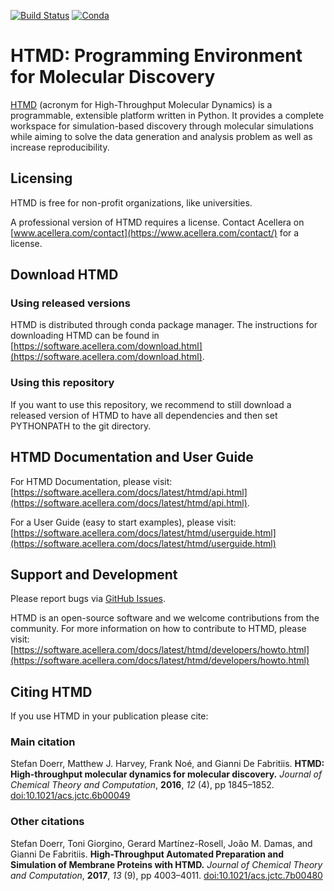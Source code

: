 [![Build Status](https://travis-ci.org/Acellera/htmd.svg?branch=master)](https://travis-ci.org/Acellera/htmd) 
[![Conda](https://anaconda.org/acellera/htmd/badges/version.svg)](https://anaconda.org/acellera/HTMD)
<!---[![Build status](https://ci.appveyor.com/api/projects/status/m1bxrop34b2qw68x/branch/master?svg=true)](https://ci.appveyor.com/project/acelleraci/htmd/branch/master)--->


# HTMD: Programming Environment for Molecular Discovery
[HTMD](https://www.htmd.org) (acronym for High-Throughput Molecular Dynamics) is a programmable, extensible platform 
written in Python. It provides a complete workspace for simulation-based discovery through molecular simulations while 
aiming to solve the data generation and analysis problem as well as increase reproducibility.

## Licensing
HTMD is free for non-profit organizations, like universities.

A professional version of HTMD requires a license. Contact Acellera on 
[www.acellera.com/contact](https://www.acellera.com/contact/) for a license.

## Download HTMD

### Using released versions
HTMD is distributed through conda package manager. The instructions for downloading HTMD can be found in
[https://software.acellera.com/download.html](https://software.acellera.com/download.html). 

### Using this repository 
If you want to use this repository, we recommend to still download a released version of HTMD to have all dependencies 
and then set PYTHONPATH to the git directory.

## HTMD Documentation and User Guide
For HTMD Documentation, please visit: 
[https://software.acellera.com/docs/latest/htmd/api.html](https://software.acellera.com/docs/latest/htmd/api.html).

For a User Guide (easy to start examples), please visit: 
[https://software.acellera.com/docs/latest/htmd/userguide.html](https://software.acellera.com/docs/latest/htmd/userguide.html)

## Support and Development

Please report bugs via [GitHub Issues](https://github.org/acellera/htmd/issues).

HTMD is an open-source software and we welcome contributions from the community. For more information on how to 
contribute to HTMD, please visit:
[https://software.acellera.com/docs/latest/htmd/developers/howto.html](https://software.acellera.com/docs/latest/htmd/developers/howto.html)

## Citing HTMD

If you use HTMD in your publication please cite:

### Main citation

Stefan Doerr, Matthew J. Harvey, Frank Noé, and Gianni De Fabritiis. 
**HTMD: High-throughput molecular dynamics for molecular discovery.** 
*Journal of Chemical Theory and Computation*, **2016**, *12* (4), pp 1845–1852.
[doi:10.1021/acs.jctc.6b00049](http://pubs.acs.org/doi/abs/10.1021/acs.jctc.6b00049)

### Other citations

Stefan Doerr, Toni Giorgino, Gerard Martínez-Rosell, João M. Damas, and Gianni De Fabritiis.
**High-Throughput Automated Preparation and Simulation of Membrane Proteins with HTMD.**
*Journal of Chemical Theory and Computation*, **2017**, *13* (9), pp 4003–4011.
[doi:10.1021/acs.jctc.7b00480](https://pubs.acs.org/doi/abs/10.1021/acs.jctc.7b00480)
